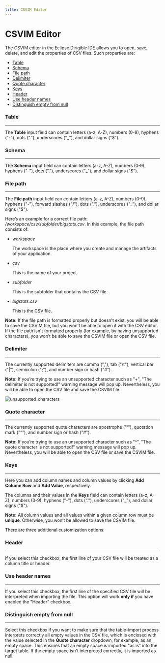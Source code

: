 ```yaml
---
title: CSVIM Editor
---
```


CSVIM Editor
===

The CSVIM editor in the Eclipse Dirigible IDE allows you to open, save, delete, and edit the properties of CSV files. Such properties are:

- [Table](#table)
- [Schema](#schema)
- [File path](#file-path)
- [Delimiter](#delimiter)
- [Quote character](#quote-character)
- [Keys](#keys)
- [Header](#header)
- [Use header names](#use-header-names)
- [Distinguish empty from null](#distinguish-empty-from-null)

### Table
---

  The **Table** input field can contain letters (a-z, A-Z), numbers (0-9), hyphens ("-"), dots ("."), underscores ("_"), and dollar signs ("$").
  
### Schema
---

   The **Schema** input field can contain letters (a-z, A-Z), numbers (0-9), hyphens ("-"), dots ("."), underscores ("_"), and dollar signs ("$").
   
### File path
---
 
   The **File path** input field can contain letters (a-z, A-Z), numbers (0-9), hyphens ("-"), forward slashes ("/"), dots ("."), underscores ("_"), and dollar signs ("$").

   Here’s an example for a correct file path: */workspace/csv/subfolder/bigstats.csv*. In this example, the file path consists of:
   
   - *workspace*
 
     The workspace is the place where you create and manage the artifacts of your application.

   - *csv*

     This is the name of your project.
     
   - *subfolder*

     This is the subfolder that contains the CSV file.

   - *bigstats.csv*
   
     This is the CSV file.
     
   **Note:** If the file path is formatted properly but doesn't exist, you will be able to save the CSVIM file, but you won't be able to open it with the CSV editor. If the file path isn't formatted properly (for example, by having unsupported characters), you won’t be able to save the CSVIM file or open the CSV file.

### Delimiter
---

   The currently supported delimiters are comma (","), tab ("/t"), vertical bar ("|"), semicolon (";"), and number sign or hash ("#").

   **Note:** If you’re trying to use an unsupported character such as "+", "The delimiter is not supported!" warning message will pop up. Nevertheless, you will be able to open the CSV file and save the CSVIM file.

   ![unsupported_characters](https://user-images.githubusercontent.com/20664881/132522169-9a57b186-7dc2-4d05-afb8-99e5b108ff0f.png)

### Quote character
---

   The currently supported quote characters are apostrophe ("‘"), quotation mark ("“"), and number sign or hash ("#").

   **Note:** If you’re trying to use an unsupported character such as "^", "The quote character is not supported!" warning message will pop up. Nevertheless, you will be able to open the CSV file or save the CSVIM file.

### Keys
---

   Here you can add column names and column values by clicking **Add Column Row** and **Add Value**, respectively.
   
   The columns and their values in the **Keys** field can contain letters (a-z, A-Z), numbers (0-9), hyphens ("-"), dots ("."), underscores ("_"), and dollar signs ("$").

   **Note:** All column values and all values within a given column row must be **unique**. Otherwise, you won’t be allowed to save the CSVIM file.

There are three additional customization options:

### Header
---

   If you select this checkbox, the first line of your CSV file will be treated as a column title or header.
   
### Use header names
---
 
   If you select this checkbox, the first line of the specified CSV file will be interpreted when importing the file. This option will work **only if** you have enabled the "Header" checkbox.
   
### Distinguish empty from null
---
 
   Select this checkbox if you want to make sure that the table-import process interprets correctly all empty values in the CSV file, which is enclosed with the value selected in the **Quote character** dropdown, for example, as an empty space. This ensures that an empty space is imported "as is" into the target table. If the empty space isn't interpreted correctly, it is imported as null.




